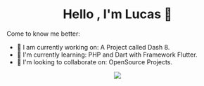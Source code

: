 <h1 style="text-align: center;">Hello , I'm Lucas 👋</h1>

Come to know me better:

- 🔭 I am currently working on: A Project called Dash 8.
- 🌱 I'm currently learning: PHP and Dart with Framework Flutter.
- 👯 I'm looking to collaborate on: OpenSource Projects.

<p align="center"><img src="https://github-readme-stats.vercel.app/api?username=luc4sd3v&show_icons=true"></p>
